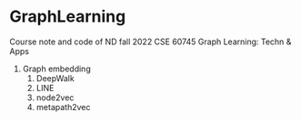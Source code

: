 # GraphLearning
Course note and code of ND fall 2022 CSE 60745 Graph Learning: Techn &amp; Apps

1. Graph embedding
   1. DeepWalk
   2. LINE
   3. node2vec
   4. metapath2vec
